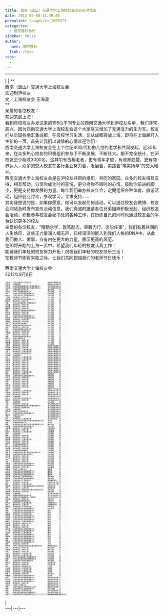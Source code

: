 ```yaml
---
title: 西南（唐山）交通大学上海校友会欢迎到沪校友
date: 2012-09-08 11:49:00
permalink: /pages/bb_1000373
categories: 
  - 唐院春秋备份
sidebar: false
author: 
  name: 唐院春秋
  link: /tycq
tags: 
  - 
---
```


* * *

  
|  |  **  
西南（唐山）交通大学上海校友会  
欢迎到沪校友  
文／上海校友会 王海波  
**  
亲爱的各位校友：  
欢迎来到上海！  
看到母校校友办发送来的195位不同专业的西南交通大学到沪校友名单，我们非常高兴。因为西南交通大学上海校友会这个大家庭又增加了充满活力的生力军。校友们从全国各地汇集成都，在母校学习生活，又从成都转战上海，即将在上海展开人生新的一页。首先让我们以诚挚的心情欢迎你们！  
西南交通大学上海校友会在上个世纪80年代初由几位的老学长共同发起。近30年来，在众多热心校友的积极组织参与下不断发展，不断壮大。据不完全统计，在沪校友至少超过3000名。这其中有古稀老者，更有青年才俊，有政界翘楚，更有商界达人，众多的交大校友在各行各业努力着，发展着，实践着“竢实扬华”的交大精神。  
西南交通大学上海校友会是在沪校友共同的组织，共同的家园。众多的校友相互支持，相互帮助，分享你成功时的喜悦，更分担你不顺时的心情，鼓励你前进的脚步，更是支持你发展的力量。每年我们举办校友年会，定期组织各种体育、旅游活动，组织创业讨论，参观学习，寻求支持……  
其实我想说的是，如果你愿意，你可以发起任何活动，可以通过校友会微博、校友会网站及时发布宣传活动信息。我们真诚的邀请各位兄弟姐妹积极发起、组织校友会活动，积极参与校友会秘书处的各种工作，在历练自己的同时也通过校友会的平台认识更多的校友  
亲爱的各位校友，“精勤求学、敦笃励志、果毅力行、忠恕任事”，我们有着共同的人生烙印，这些正力量润人细无声，已经深深的嵌入到我们人格的DNA中。从此我们做人、做事，自有内在更大的力量，展示更高的风范。  
在即将开始的上海一页中，希望我们年轻的校友认真工作！  
期待我们年轻的校友努力开拓！祝福我们年轻的校友快乐生活！  
在教师节即将来临之际，让我们共同祝福我们的老师节日快乐！  
  
西南交通大学上海校友会  
2012年9月8日  

![](/pic/img2.ph.126.net_EMmcoKh8vlxTKBeuyjin8Q==_6597882305749007972.jpg)

  
|  
---|---|---